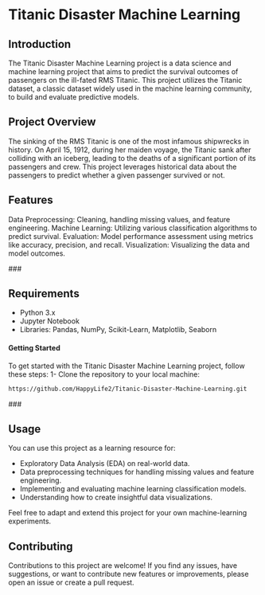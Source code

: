   # Titanic Disaster Machine Learning
<h2> Introduction </h2>
The Titanic Disaster Machine Learning project is a data science and machine learning project that aims to predict the survival outcomes of passengers on the ill-fated RMS Titanic. This project utilizes the Titanic dataset, a classic dataset widely used in the machine learning community, to build and evaluate predictive models.
<h2> Project Overview </h2>
The sinking of the RMS Titanic is one of the most infamous shipwrecks in history. On April 15, 1912, during her maiden voyage, the Titanic sank after colliding with an iceberg, leading to the deaths of a significant portion of its passengers and crew. This project leverages historical data about the passengers to predict whether a given passenger survived or not.

<h2> Features </h2>
Data Preprocessing: Cleaning, handling missing values, and feature engineering.
Machine Learning: Utilizing various classification algorithms to predict survival.
Evaluation: Model performance assessment using metrics like accuracy, precision, and recall.
Visualization: Visualizing the data and model outcomes.

###<h2>Requirements</h2> 
* Python 3.x
* Jupyter Notebook
* Libraries: Pandas, NumPy, Scikit-Learn, Matplotlib, Seaborn

#### Getting Started
To get started with the Titanic Disaster Machine Learning project, follow these steps:
1- Clone the repository to your local machine:
```bash
https://github.com/HappyLife2/Titanic-Disaster-Machine-Learning.git
```

###<h2>Usage</h2>
You can use this project as a learning resource for:

* Exploratory Data Analysis (EDA) on real-world data.
* Data preprocessing techniques for handling missing values and feature engineering.
* Implementing and evaluating machine learning classification models.
* Understanding how to create insightful data visualizations.

Feel free to adapt and extend this project for your own machine-learning experiments.

<h2>Contributing</h2>
Contributions to this project are welcome! If you find any issues, have suggestions, or want to contribute new features or improvements, please open an issue or create a pull request.

